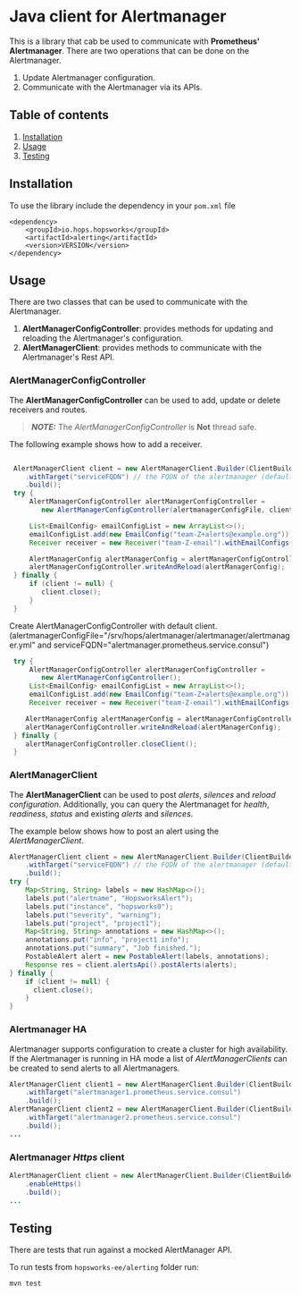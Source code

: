 # Java client for Alertmanager

This is a library that cab be used to communicate with **Prometheus’ Alertmanager**.
There are two operations that can be done on the Alertmanager.

1. Update Alertmanager configuration.
2. Communicate with the Alertmanager via its APIs.

## Table of contents
1. [Installation](#installation)
2. [Usage](#usage)
3. [Testing](#testing)

## Installation

To use the library include the dependency in your `pom.xml` file

    <dependency>
        <groupId>io.hops.hopsworks</groupId>
        <artifactId>alerting</artifactId>
        <version>VERSION</version>
    </dependency>

## Usage

There are two classes that can be used to communicate with the Alertmanager.
 1. **AlertManagerConfigController**: provides methods for updating and reloading the Alertmanager's configuration.
 2. **AlertManagerClient**: provides methods to communicate with the Alertmanager's Rest API.

### AlertManagerConfigController
The **AlertManagerConfigController** can be used to add, update or delete receivers and routes.

> **_NOTE:_**  The *AlertManagerConfigController* is **Not** thread safe.


The following example shows how to add a receiver.
```java

 AlertManagerClient client = new AlertManagerClient.Builder(ClientBuilder.newClient())
    .withTarget("serviceFQDN") // the FQDN of the alertmanager (default) 'alertmanager.prometheus.service.consul'
    .build();
 try {
     AlertManagerConfigController alertManagerConfigController =
        new AlertManagerConfigController(alertmanagerConfigFile, client);

     List<EmailConfig> emailConfigList = new ArrayList<>();
     emailConfigList.add(new EmailConfig("team-Z+alerts@example.org"));
     Receiver receiver = new Receiver("team-Z-email").withEmailConfigs(emailConfigList);

     AlertManagerConfig alertManagerConfig = alertManagerConfigController.addReceiver(receiver);
     alertManagerConfigController.writeAndReload(alertManagerConfig);
 } finally {
     if (client != null) {
        client.close();
     }
 }

```

Create AlertManagerConfigController with default client.
(alertmanagerConfigFile="/srv/hops/alertmanager/alertmanager/alertmanager.yml" and serviceFQDN="alertmanager.prometheus.service.consul")
```java
 try {
     AlertManagerConfigController alertManagerConfigController =
        new AlertManagerConfigController();
     List<EmailConfig> emailConfigList = new ArrayList<>();
     emailConfigList.add(new EmailConfig("team-Z+alerts@example.org"));
     Receiver receiver = new Receiver("team-Z-email").withEmailConfigs(emailConfigList);

    AlertManagerConfig alertManagerConfig = alertManagerConfigController.addReceiver(receiver);
    alertManagerConfigController.writeAndReload(alertManagerConfig);
 } finally {
    alertManagerConfigController.closeClient();
 }

```


### AlertManagerClient

The **AlertManagerClient** can be used to post *alerts*, *silences* and *reload configuration*.
Additionally, you can query the Alertmanaget for *health*, *readiness*, *status* and existing *alerts* and
*silences*.

The example below shows how to post an alert using the *AlertManagerClient*.

```java
AlertManagerClient client = new AlertManagerClient.Builder(ClientBuilder.newClient())
    .withTarget("serviceFQDN") // the FQDN of the alertmanager (default) 'alertmanager.prometheus.service.consul'
    .build();
try {
    Map<String, String> labels = new HashMap<>();
    labels.put("alertname", "HopsworksAlert");
    labels.put("instance", "hopsworks0");
    labels.put("severity", "warning");
    labels.put("project", "project1");
    Map<String, String> annotations = new HashMap<>();
    annotations.put("info", "project1 info");
    annotations.put("summary", "Job finished.");
    PostableAlert alert = new PostableAlert(labels, annotations);
    Response res = client.alertsApi().postAlerts(alerts);
} finally {
    if (client != null) {
      client.close();
    }
}
```

### Alertmanager HA
Alertmanager supports configuration to create a cluster for high availability. If the Alertmanager is
running in HA mode a list of *AlertManagerClients* can be created to send alerts to all Alertmanagers.

```java
AlertManagerClient client1 = new AlertManagerClient.Builder(ClientBuilder.newClient())
    .withTarget("alertmanager1.prometheus.service.consul")
    .build();
AlertManagerClient client2 = new AlertManagerClient.Builder(ClientBuilder.newClient())
    .withTarget("alertmanager2.prometheus.service.consul")
    .build();
...
```

### Alertmanager *Https* client
```java
AlertManagerClient client = new AlertManagerClient.Builder(ClientBuilder.newClient())
    .enableHttps()
    .build();
...
```


## Testing
There are tests that run against a mocked AlertManager API.

To run tests from ` hopsworks-ee/alerting ` folder run:

    mvn test